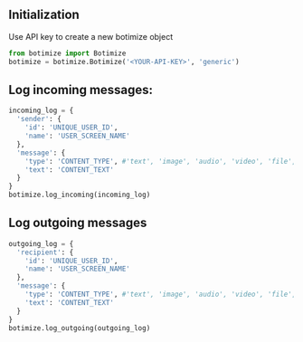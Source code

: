 ## Initialization
Use API key to create a new botimize object

  ```python
  from botimize import Botimize
  botimize = botimize.Botimize('<YOUR-API-KEY>', 'generic')
  ```

## Log incoming messages:

  ```python
  incoming_log = {
    'sender': {
      'id': 'UNIQUE_USER_ID',
      'name': 'USER_SCREEN_NAME'
    },
    'message': {
      'type': 'CONTENT_TYPE', #'text', 'image', 'audio', 'video', 'file', 'location'
      'text': 'CONTENT_TEXT'
    }
  }
  botimize.log_incoming(incoming_log)
  ```

## Log outgoing messages

  ```python
  outgoing_log = {
    'recipient': {
      'id': 'UNIQUE_USER_ID',
      'name': 'USER_SCREEN_NAME'
    },
    'message': {
      'type': 'CONTENT_TYPE', #'text', 'image', 'audio', 'video', 'file', 'location'
      'text': 'CONTENT_TEXT'
    }
  }
  botimize.log_outgoing(outgoing_log)
  ```